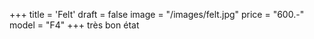 +++
title = 'Felt'
draft = false
image = "/images/felt.jpg"
price = "600.-"
model = "F4"
+++
très bon état





